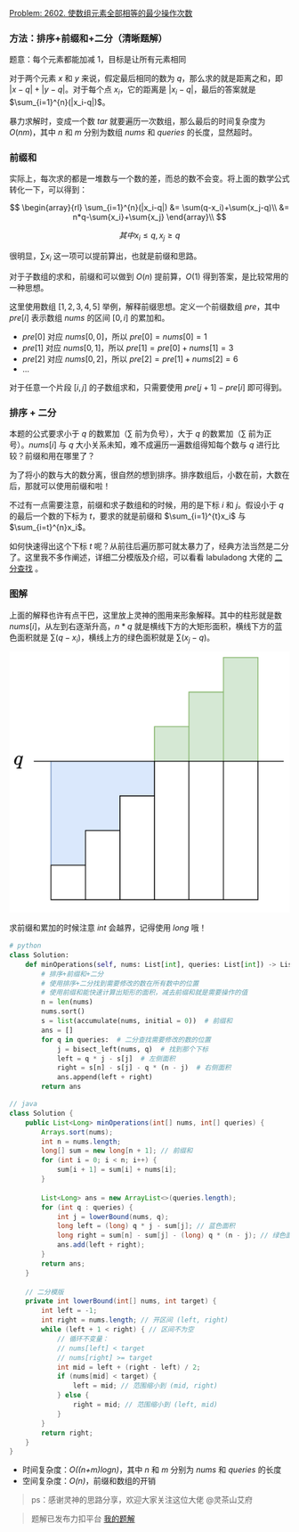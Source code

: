 [Problem: 2602. 使数组元素全部相等的最少操作次数](https://leetcode.cn/problems/minimum-operations-to-make-all-array-elements-equal/description/)

### 方法：排序+前缀和+二分（清晰题解）

题意：每个元素都能加减 $1$，目标是让所有元素相同

对于两个元素 $x$ 和 $y$ 来说，假定最后相同的数为 $q$，那么求的就是距离之和，即 $|x-q|+|y-q|$。对于每个点 $x_i$，它的距离是 $|x_i-q|$，最后的答案就是 $\sum_{i=1}^{n}(|x_i-q|)$。

暴力求解时，变成一个数 $tar$ 就要遍历一次数组，那么最后的时间复杂度为 $O(nm)$，其中 $n$ 和 $m$ 分别为数组 $nums$ 和 $queries$ 的长度，显然超时。

### 前缀和

实际上，每次求的都是一堆数与一个数的差，而总的数不会变。将上面的数学公式转化一下，可以得到：

$$
\begin{array}{rl}
\sum_{i=1}^{n}(|x_i-q|)
&= \sum(q-x_i)+\sum(x_j-q)\\
&= n*q-\sum{x_i}+\sum{x_j}
\end{array}\\
$$

$$
其中 x_i\leq q, x_j\geq q
$$

很明显，$\sum{x_i}$ 这一项可以提前算出，也就是前缀和思路。

对于子数组的求和，前缀和可以做到 $O(n)$ 提前算，$O(1)$ 得到答案，是比较常用的一种思想。

这里使用数组 $[1,2,3,4,5]$ 举例，解释前缀思想。定义一个前缀数组 $pre$，其中 $pre[i]$ 表示数组 $nums$ 的区间 $[0,i]$ 的累加和。

- $pre[0]$ 对应 $nums[0,0]$，所以 $pre[0]=nums[0]=1$
- $pre[1]$ 对应 $nums[0,1]$，所以 $pre[1]=pre[0]+nums[1]=3$
- $pre[2]$ 对应 $nums[0,2]$，所以 $pre[2]=pre[1]+nums[2]=6$
- ...

对于任意一个片段 $[i,j]$ 的子数组求和，只需要使用 $pre[j+1]-pre[i]$ 即可得到。

### 排序 + 二分

本题的公式要求小于 $q$ 的数累加（$\sum$ 前为负号），大于 $q$ 的数累加（$\sum$ 前为正号）。$nums[i]$ 与 $q$ 大小关系未知，难不成遍历一遍数组得知每个数与 $q$ 进行比较？前缀和用在哪里了？

为了将小的数与大的数分离，很自然的想到排序。排序数组后，小数在前，大数在后，那就可以使用前缀和啦！

不过有一点需要注意，前缀和求子数组和的时候，用的是下标 $i$ 和 $j$。假设小于 $q$ 的最后一个数的下标为 $t$，要求的就是前缀和 $\sum_{i=1}^{t}x_i$ 与 $\sum_{i=t}^{n}x_i$。

如何快速得出这个下标 $t$ 呢？从前往后遍历那可就太暴力了，经典方法当然是二分了。这里我不多作阐述，详细二分模版及介绍，可以看看 labuladong 大佬的 [二分查找](https://leetcode.cn/problems/binary-search/solutions/8337/er-fen-cha-zhao-xiang-jie-by-labuladong/) 。

### 图解

上面的解释也许有点干巴，这里放上灵神的图用来形象解释。其中的柱形就是数 $nums[i]$，从左到右逐渐升高，$n*q$ 就是横线下方的大矩形面积，横线下方的蓝色面积就是 $\sum(q-x_i)$，横线上方的绿色面积就是 $\sum(x_j-q)$。

![alt text](pict1.png)

求前缀和累加的时候注意 $int$ 会越界，记得使用 $long$ 哦！

```Python
# python
class Solution:
    def minOperations(self, nums: List[int], queries: List[int]) -> List[int]:
        # 排序+前缀和+二分
        # 使用排序+二分找到需要修改的数在所有数中的位置
        # 使用前缀和能快速计算出矩形的面积，减去前缀和就是需要操作的值
        n = len(nums)
        nums.sort()
        s = list(accumulate(nums, initial = 0))  # 前缀和
        ans = []
        for q in queries:  # 二分查找需要修改的数的位置
            j = bisect_left(nums, q)  # 找到那个下标
            left = q * j - s[j]  # 左侧面积
            right = s[n] - s[j] - q * (n - j)  # 右侧面积
            ans.append(left + right)
        return ans
```

```java
// java
class Solution {
    public List<Long> minOperations(int[] nums, int[] queries) {
        Arrays.sort(nums);
        int n = nums.length;
        long[] sum = new long[n + 1]; // 前缀和
        for (int i = 0; i < n; i++) {
            sum[i + 1] = sum[i] + nums[i];
        }

        List<Long> ans = new ArrayList<>(queries.length);
        for (int q : queries) {
            int j = lowerBound(nums, q);
            long left = (long) q * j - sum[j]; // 蓝色面积
            long right = sum[n] - sum[j] - (long) q * (n - j); // 绿色面积
            ans.add(left + right);
        }
        return ans;
    }

    // 二分模版
    private int lowerBound(int[] nums, int target) {
        int left = -1;
        int right = nums.length; // 开区间 (left, right)
        while (left + 1 < right) { // 区间不为空
            // 循环不变量：
            // nums[left] < target
            // nums[right] >= target
            int mid = left + (right - left) / 2;
            if (nums[mid] < target) {
                left = mid; // 范围缩小到 (mid, right)
            } else {
                right = mid; // 范围缩小到 (left, mid)
            }
        }
        return right;
    }
}
```

- 时间复杂度：_O((n+m)logn)_，其中 $n$ 和 $m$ 分别为 $nums$ 和 $queries$ 的长度
- 空间复杂度：_O(n)_，前缀和数组的开销

> ps：感谢灵神的思路分享，欢迎大家关注这位大佬 @灵茶山艾府

> 题解已发布力扣平台 [我的题解](https://leetcode.cn/problems/minimum-operations-to-make-all-array-elements-equal/solutions/2842529/pai-xu-qian-zhui-he-er-fen-fei-chang-qin-biux/)
